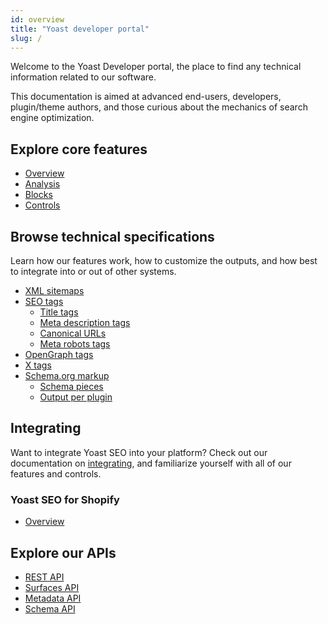 ```yaml
---
id: overview
title: "Yoast developer portal"
slug: /
---
```


<head>
  <title>Yoast developer portal - The home of Yoast SEO APIs</title>
  <meta property="og:title" content="Yoast developer portal - The home of Yoast SEO APIs" />
</head>

Welcome to the Yoast Developer portal, the place to find any technical information related to our software.

This documentation is aimed at advanced end-users, developers, plugin/theme authors, and those curious about the mechanics of search engine optimization.

## Explore core features
- [Overview](features/)
- [Analysis](features/analysis/overview.md)
- [Blocks](features/blocks/breadcrumbs.md)
- [Controls](features/controls/overview.md)
## Browse technical specifications
Learn how our features work, how to customize the outputs, and how best to integrate into or out of other systems.

- [XML sitemaps](features/xml-sitemaps/)
- [SEO tags](features/seo-tags/canonical-urls/)
  - [Title tags](features/seo-tags/titles/)
  - [Meta description tags](features/seo-tags/descriptions/)
  - [Canonical URLs](features/seo-tags/canonical-urls/)
  - [Meta robots tags](features/seo-tags/meta-robots/overview.md)
- [OpenGraph tags](features/opengraph/)
- [X tags](features/twitter/functional-specification.md)
- [Schema.org markup](features/schema/)
  - [Schema pieces](/features/schema/pieces/)
  - [Output per plugin](/features/schema/plugins/)

## Integrating
Want to integrate Yoast SEO into your platform? Check out our documentation on [integrating](/development/integrating.md), and familiarize yourself with all of our features and controls.

### Yoast SEO for Shopify
- [Overview](shopify/overview.md)

## Explore our APIs
- [REST API](customization/apis/rest-api)
- [Surfaces API](customization/apis/surfaces-api)
- [Metadata API](customization/apis/metadata-api)
- [Schema API](features/schema/api)
